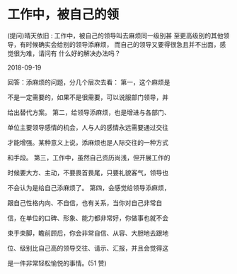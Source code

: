 # 工作中，被自己的领

(提问)晴天依旧 : 工作中，被自己的领导叫去麻烦同一级别甚 至更高级别的其他领导，有时候确实会给别的领导添麻烦， 而自己的领导又要得很急且并不出面，感觉很为难，请问有 什么好的解决办法吗？

2018-09-19

回答：添麻烦的问题，分几个层次去看： 第一，这个麻烦是

不是一定需要的，如果不是很需要，可以说服部门领导，并

给出替代方案。 第二，给领导添麻烦，也是增进与各部门、

单位主要领导感情的机会，人与人的感情永远需要通过交往

才能增强。某种意义上说，添麻烦也是人际交往的一种方式

和手段。 第三，工作中，虽然自己资历尚浅，但开展工作的

时候要大方、主动，不要畏首畏尾，只要礼貌客气，领导也

不会认为是给自己添麻烦了。 第四，会感觉给领导添麻烦，

跟自己性格内向、不自信，也有关系，当你对自己非常自

信，在单位的口碑、形象、能力都非常好，你做事也就不会

束手束脚，瞻前顾后，你会非常自信、从容、大胆地去跟地

位、级别比自己高的领导交往、请示、汇报，并且会觉得这

是一件非常轻松愉悦的事情。(51 赞)